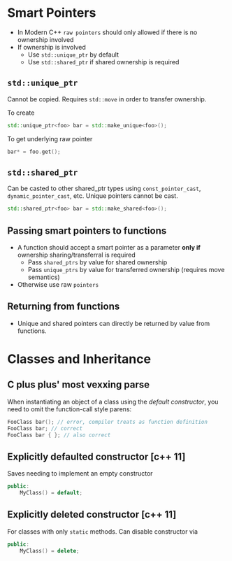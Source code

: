 
# Smart Pointers

- In Modern C++ `raw pointers` should only allowed if there is no ownership involved
- If ownership is involved
  - Use `std::unique_ptr` by default
  - Use `std::shared_ptr` if shared ownership is required

## `std::unique_ptr`

Cannot be copied. Requires `std::move` in order to transfer ownership.

To create
```cpp
std::unique_ptr<foo> bar = std::make_unique<foo>();
```

To get underlying raw pointer
```cpp
bar* = foo.get();
```

## `std::shared_ptr`

Can be casted to other shared_ptr types using `const_pointer_cast`, `dynamic_pointer_cast`, etc. Unique pointers cannot be cast.

```cpp
std::shared_ptr<foo> bar = std::make_shared<foo>();
```

## Passing smart pointers to functions
- A function should accept a smart pointer as a parameter **only if** ownership sharing/transferral is required
  - Pass `shared_ptrs` by value for shared ownership
  - Pass `unique_ptrs` by value for transferred ownership (requires move semantics)
- Otherwise use raw `pointers` 

## Returning from functions

- Unique and shared pointers can directly be returned by value from functions.

# Classes and Inheritance

## C plus plus' most vexxing parse

When instantiating an object of a class using the *default constructor*, you need to omit the function-call style parens:
```cpp
FooClass bar(); // error, compiler treats as function definition
FooClass bar; // correct
FooClass bar { }; // also correct
```

## Explicitly defaulted constructor [c++ 11]

Saves needing to implement an empty constructor
```cpp
public:
    MyClass() = default;
```

## Explicitly deleted constructor [c++ 11]

For classes with only `static` methods. Can disable constructor via
```cpp
public:
    MyClass() = delete;
```

